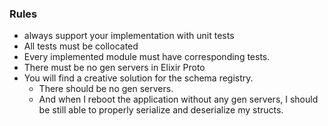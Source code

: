 ### Rules

- always support your implementation with unit tests
- All tests must be collocated
- Every implemented module must have corresponding tests. 
- There must be no gen servers in Elixir Proto
- You will find a creative solution for the schema registry. 
    - There should be no gen servers. 
    - And when I reboot the application without any gen servers, I should be still able to properly serialize and deserialize my structs.
